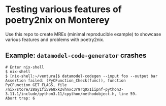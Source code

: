 # Testing various features of poetry2nix on Monterey

Use this repo to create MREs (minimal reproducible example) to showcase various
features and problems with poetry2nix.


## Example: `datamodel-code-generator` crashes

```console
# Enter nix-shell
$ nix-shell
$ [nix-shell:~/ventura]$ datamodel-codegen --input foo --output bar
Assertion failed: (PyCFunction_Check(func)), function PyCFunction_GET_FLAGS, file /nix/store/28ay1fi5968xk2vhnxc3r9rq0x1iipnf-python3-3.11.1/include/python3.11/cpython/methodobject.h, line 59.
Abort trap: 6
```

